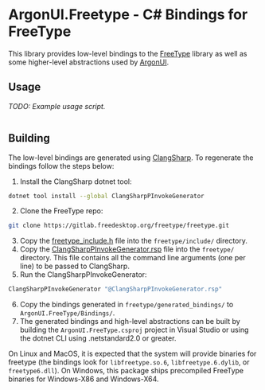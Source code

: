 # ArgonUI.Freetype - C# Bindings for FreeType

This library provides low-level bindings to the [FreeType](https://freetype.org/index.html) library as 
well as some higher-level abstractions used by [ArgonUI](https://github.com/space928/ArgonUI).

## Usage

*TODO: Example usage script.*
```cs
```

## Building

The low-level bindings are generated using [ClangSharp](https://github.com/dotnet/ClangSharp/tree/main).
To regenerate the bindings follow the steps below:

1. Install the ClangSharp dotnet tool:
```sh
dotnet tool install --global ClangSharpPInvokeGenerator
```
2. Clone the FreeType repo:
```sh
git clone https://gitlab.freedesktop.org/freetype/freetype.git
```
3. Copy the [freetype_include.h](freetype_include.h) file into the `freetype/include/` directory.
4. Copy the [ClangSharpPInvokeGenerator.rsp](ClangSharpPInvokeGenerator.rsp) file into the `freetype/` 
   directory. This file contains all the command line arguments (one per line) to be passed to 
   ClangSharp.
5. Run the ClangSharpPInvokeGenerator:
```sh
ClangSharpPInvokeGenerator "@ClangSharpPInvokeGenerator.rsp"
```
6. Copy the bindings generated in `freetype/generated_bindings/` to `ArgonUI.FreeType/Bindings/`.
7. The generated bindings and high-level abstractions can be built by building the 
   `ArgonUI.FreeType.csproj` project in Visual Studio or using the dotnet CLI using 
   .netstandard2.0 or greater.


On Linux and MacOS, it is expected that the system will provide binaries for freetype (the bindings
look for `libfreetype.so.6`, `libfreetype.6.dylib`, or `freetype6.dll`). On Windows, this package 
ships precompiled FreeType binaries for Windows-X86 and Windows-X64.
